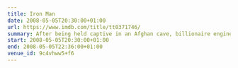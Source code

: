 ```yaml
---
title: Iron Man
date: 2008-05-05T20:30:00+01:00
url: https://www.imdb.com/title/tt0371746/
summary: After being held captive in an Afghan cave, billionaire engineer Tony Stark creates a unique weaponised suit of armor to fight evil.
start: 2008-05-05T20:30:00+01:00
end: 2008-05-05T22:36:00+01:00
venue_id: 9c4vhww5+f6
---
```

